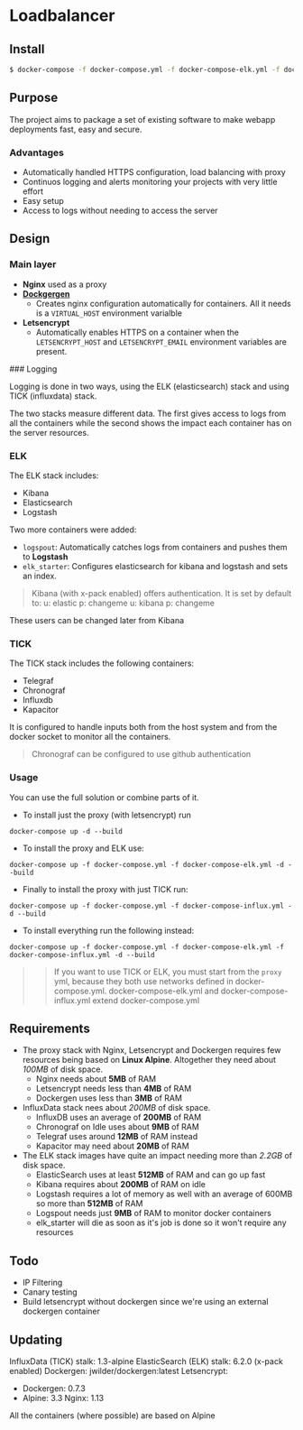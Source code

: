 # Loadbalancer

## Install

```bash
$ docker-compose -f docker-compose.yml -f docker-compose-elk.yml -f docker-compose-influx.yml up -d --build
```

## Purpose

The project aims to package a set of existing software to make webapp deployments fast, easy and secure.

### Advantages

- Automatically handled HTTPS configuration, load balancing with proxy
- Continuos logging and alerts monitoring your projects with very little effort
- Easy setup
- Access to logs without needing to access the server

## Design

### Main layer
	
- **Nginx** used as a proxy
- **[Dockgergen](https://github.com/jwilder/docker-gen)**
	- Creates nginx configuration automatically for containers. All it needs is a `VIRTUAL_HOST` environment varialble
- **Letsencrypt**
	- Automatically enables HTTPS on a container when the `LETSENCRYPT_HOST` and `LETSENCRYPT_EMAIL` environment variables are present.


### Logging

Logging is done in two ways,  using the ELK (elasticsearch) stack and using TICK (influxdata) stack. 

The two stacks measure different data. The first gives access to logs from all the containers while the second shows the impact each container has on the server resources.

### ELK

The ELK stack includes:

- Kibana
- Elasticsearch
- Logstash

Two more containers were added:

- `logspout`: Automatically catches logs from containers and pushes them to **Logstash**
- `elk_starter`: Configures elasticsearch for kibana and logstash and sets an index.

> Kibana (with x-pack enabled) offers authentication. It is set by default to:
> u: elastic 
> p: changeme
> u: kibana
> p: changeme

These users can be changed later from Kibana

### TICK

The TICK stack includes the following containers:

- Telegraf
- Chronograf
- Influxdb
- Kapacitor

It is configured to handle inputs both from the host system and from the docker socket to monitor all the containers.

> Chronograf can be configured to use github authentication

### Usage

You can use the full solution or combine parts of it.

- To install just the proxy (with letsencrypt) run 

```
docker-compose up -d --build
```

- To install the proxy and ELK use:

```
docker-compose up -f docker-compose.yml -f docker-compose-elk.yml -d --build
```

- Finally to install the proxy with just TICK run:

```
docker-compose up -f docker-compose.yml -f docker-compose-influx.yml -d --build
```

- To install everything run the following instead:

```
docker-compose up -f docker-compose.yml -f docker-compose-elk.yml -f docker-compose-influx.yml -d --build
```

>> If you want to use TICK or ELK, you must start from the `proxy` yml, because they both use networks defined in docker-compose.yml. docker-compose-elk.yml and docker-compose-influx.yml extend docker-compose.yml

## Requirements

- The proxy stack with Nginx, Letsencrypt and Dockergen requires few resources being based on **Linux Alpine**. Altogether they need about *100MB* of disk space.
	- Nginx needs about **5MB** of RAM
	- Letsencrypt needs less than **4MB** of RAM
	- Dockergen uses less than **3MB** of RAM
- InfluxData stack nees about *200MB* of disk space.
	- InfluxDB uses an average of **200MB** of RAM
	- Chronograf on Idle uses about **9MB** of RAM
	- Telegraf uses around **12MB** of RAM instead
	- Kapacitor may need about **20MB** of RAM
- The ELK stack images have quite an impact needing more than *2.2GB* of disk space.
	- ElasticSearch uses at least **512MB** of RAM and can go up fast
	- Kibana requires about **200MB** of RAM on idle
	- Logstash requires a lot of memory as well with an average of 600MB so more than **512MB** of RAM
	- Logspout needs just **9MB** of RAM to monitor docker containers
	- elk_starter will die as soon as it's job is done so it won't require any resources


## Todo

- IP Filtering
- Canary testing
- Build letsencrypt without dockergen since we're using an external dockergen container

## Updating

InfluxData (TICK) stalk: 1.3-alpine
ElasticSearch (ELK) stalk: 6.2.0 (x-pack enabled)
Dockergen: jwilder/dockergen:latest
Letsencrypt: 
- Dockergen: 0.7.3
- Alpine: 3.3
Nginx: 1.13

All the containers (where possible) are based on Alpine